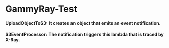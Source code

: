 # GammyRay-Test

#### UploadObjectToS3: It creates an object that emits an event notification.
#### S3EventProcessor: The notification triggers this lambda that is traced by X-Ray.


